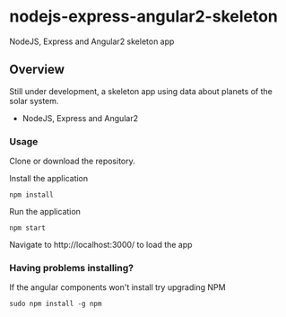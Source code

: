 # nodejs-express-angular2-skeleton
NodeJS, Express and Angular2 skeleton app

## Overview

Still under development, a skeleton app using data about planets of the solar system.

 * NodeJS, Express and Angular2

### Usage

Clone or download the repository.

Install the application
 
 ```
 npm install
 ```

 Run the application
 
 ```
 npm start
 ```

Navigate to http://localhost:3000/ to load the app

### Having problems installing?

If the angular components won't install try upgrading NPM

 ```
 sudo npm install -g npm
 ```